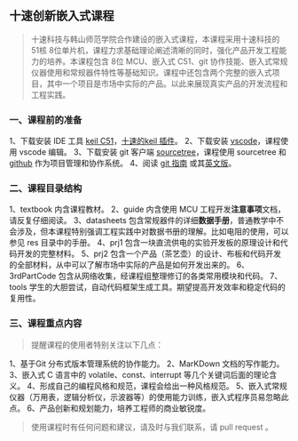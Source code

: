 ## 十速创新嵌入式课程

>十速科技与韩山师范学院合作建设的嵌入式课程，本课程采用十速科技的 51核 8位单片机，课程力求基础理论阐述清晰的同时，强化产品开发工程能力的培养。本课程包含 8位 MCU、嵌入式 C51、git 协作技能、嵌入式常规仪器使用和常规器件特性等基础知识。课程中还包含两个完整的嵌入式项目，其中一个项目是市场中实际的产品。以此来展现真实产品的开发流程和工程实践。

### 一、课程前的准备

1、下载安装 IDE 工具 [keil C51](https://www.keil.com/download/product/)，[十速的keil 插件](http://www.tenx.com.tw/product_tools_detail.aspx?ToolsID=100)。
2、下载安装 [vscode](https://code.visualstudio.com/)，课程使用 vscode 编辑。
3、下载安装 git 客户端 [sourcetree](https://www.sourcetreeapp.com/)，课程使用 sourcetree 和 [github](http://www.github.com) 作为项目管理和协作系统。
4、阅读 [git 指南](https://gitee.com/progit/) 或其[英文版](https://git-scm.com/book/en/v2)。

### 二、课程目录结构

1、textbook 内含课程教材。
2、guide 内含使用 MCU 工程开发**注意事项**文档，请反复仔细阅读。
3、datasheets 包含常规器件的详细**数据手册**，普通教学中不会涉及，但本课程特别强调工程实践中对数据书册的理解。比如电阻的使用，可以参见 res 目录中的手册。
4、prj1 包含一块直流供电的实验开发板的原理设计和代码开发的完整材料。
5、prj2 包含一个产品（茶艺壶）的设计、布板和代码开发的全部材料，从中可以了解市场中实际的产品是如何开发出来的。
6、3rdPartCode 包含从网络收集，经课程组整理修订的各类常用模块和代码。
7、tools 学生的大胆尝试，自动代码框架生成工具。期望提高开发效率和稳定代码的复用性。

### 三、课程重点内容

>提醒课程的使用者特别关注以下几点：

1、基于Git 分布式版本管理系统的协作能力。
2、MarKDown 文档的写作能力。
3、嵌入式 C 语言中的 volatile、const、interrupt 等几个关键词后面的理论含义。
4、形成自己的编程风格和规范，课程会给出一种风格规范。
5、嵌入式常规仪器（万用表，逻辑分析仪，示波器等）的使用能力训练，嵌入式程序员易忽略此点。
6、产品创新和规划能力，培养工程师的商业敏锐度。

> 使用课程时有任何问题和建议，请及时与我们联系，请 pull request 。
